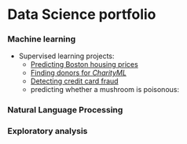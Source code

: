 # Data Science portfolio

### Machine learning
- Supervised learning projects:
  - [Predicting Boston housing prices](https://github.com/LauraCollard/boston_housing)
  - [Finding donors for *CharityML*](https://github.com/LauraCollard/finding_donors_for_charity)
  - [Detecting credit card fraud](https://github.com/LauraCollard/data_science_portfolio/tree/master/credit_card_fraud)
  - predicting whether a mushroom is poisonous: 


### Natural Language Processing

### Exploratory analysis
